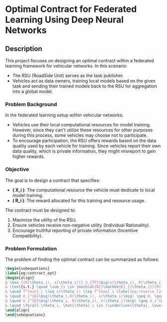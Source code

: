 # Optimal Contract for Federated Learning Using Deep Neural Networks

## Description

This project focuses on designing an optimal contract within a federated learning framework for vehicular networks. In this scenario:

- The RSU (RoadSide Unit) serves as the task publisher.
- Vehicles act as data owners, training local models based on the given task and sending their trained models back to the RSU for aggregation into a global model.

### Problem Background

In the federated learning setup within vehicular networks:

- Vehicles use their local computational resources for model training. However, since they can't utilize these resources for other purposes during this process, some vehicles may choose not to participate.
- To encourage participation, the RSU offers rewards based on the data quality used by each vehicle for training. Since vehicles report their own data quality, which is private information, they might misreport to gain higher rewards.

### Objective

The goal is to design a contract that specifies:

- **\( X_i \)**: The computational resource the vehicle must dedicate to local model training.
- **\( R_i \)**: The reward allocated for this training and resource usage.

The contract must be designed to:

1. Maximize the utility of the RSU.
2. Ensure vehicles receive non-negative utility (Individual Rationality).
3. Encourage truthful reporting of private information (Incentive Compatibility).

### Problem Formulation
The problem of finding the optimal contract can be summarized as follows:

```latex
\begin{subequations} 
\label{eq:contract_opt} 
\begin{align} 
& \max_{(R(\theta_i), x(\theta_i))} U_{TP}\big(x(\theta_i), R(\theta_i)\big) \tag{\ref{eq:contract_opt}},\\
& \text{s.t.} \quad \sum_{i \in \mathcal{N}}\mathbb{E}_{{\theta_i}}[R({\theta}_i)] \leq R_{max},\\
& \quad f^{min}_i \leq x(\theta_i) \leq f^{max}_i \label{eq:resorce_limit},\\
& \quad U_i^{D}\big(\theta_i,R(\theta_i), x(\theta_i)\big) \geq 0, \quad \forall \theta \in [\underline{\theta}, \overline{\theta}], i \in \mathcal{N} \label{eq:IR-con},\\  
& \quad U_i^{D}\big(\theta_i, R(\theta_i), x(\theta_i)\big) \geq U_i^{D}\big(\theta_i, R(\hat{\theta}_i), x(\hat{\theta}_i)\big) \label{eq:IC-con},\\
& \quad \forall \theta_i, \hat{\theta}_i \in [\underline{\theta}, \overline{\theta}], i \in \mathcal{N}.
\end{align}
\end{subequations}

